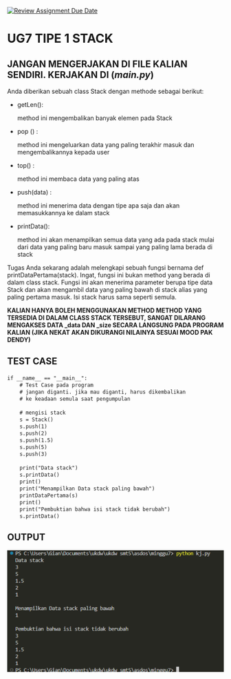 [![Review Assignment Due Date](https://classroom.github.com/assets/deadline-readme-button-22041afd0340ce965d47ae6ef1cefeee28c7c493a6346c4f15d667ab976d596c.svg)](https://classroom.github.com/a/sh1RLPis)
# UG7 TIPE 1 STACK

## JANGAN MENGERJAKAN DI FILE KALIAN SENDIRI. KERJAKAN DI (***main.py***)

Anda diberikan sebuah class Stack dengan methode sebagai berikut:

- getLen():
  
  method ini mengembalikan banyak elemen pada Stack
- pop () :
  
  method ini mengeluarkan data yang paling terakhir masuk dan mengembalikannya kepada user
- top() :
  
  method ini membaca data yang paling atas
- push(data) :
  
  method ini menerima data dengan tipe apa saja dan akan memasukkannya ke dalam stack

- printData():
  
  method ini akan menampilkan semua data yang ada pada stack mulai dari data yang paling baru masuk sampai yang paling lama berada di stack

Tugas Anda sekarang adalah melengkapi sebuah fungsi bernama def printDataPertama(stack). Ingat, fungsi ini bukan method yang berada di dalam class stack. Fungsi ini akan menerima parameter berupa tipe data Stack dan akan mengambil data yang paling bawah di stack alias yang paling pertama masuk. Isi stack harus sama seperti semula.

**KALIAN HANYA BOLEH MENGGUNAKAN METHOD METHOD YANG TERSEDIA DI DALAM CLASS STACK TERSEBUT, SANGAT DILARANG MENGAKSES DATA _data DAN _size SECARA LANGSUNG PADA PROGRAM KALIAN (JIKA NEKAT AKAN DIKURANGI NILAINYA SESUAI MOOD PAK DENDY)**

## TEST CASE
```
if __name__ == "__main__":
    # Test Case pada program
    # jangan diganti. jika mau diganti, harus dikembalikan
    # ke keadaan semula saat pengumpulan
    
    # mengisi stack
    s = Stack()
    s.push(1)
    s.push(2)
    s.push(1.5)
    s.push(5)
    s.push(3)

    print("Data stack")
    s.printData()
    print()
    print("Menampilkan Data stack paling bawah")
    printDataPertama(s)
    print()
    print("Pembuktian bahwa isi stack tidak berubah")
    s.printData()
```

## OUTPUT
![](o.png)
